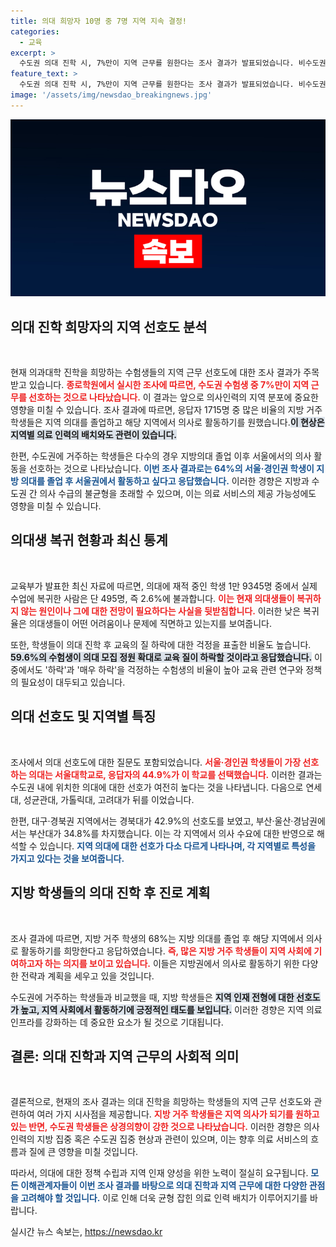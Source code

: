 ```yaml
---
title: 의대 희망자 10명 중 7명 지역 지속 결정!
categories:
  - 교육
excerpt: >
  수도권 의대 진학 시, 7%만이 지역 근무를 원한다는 조사 결과가 발표되었습니다. 비수도권 학생들은 지방 의대 졸업 후 지역에서 활동을 희망하는 반면, 수도권 학생들은 서울권에서의 근무를 선호하는 경향을 보였습니다.
feature_text: >
  수도권 의대 진학 시, 7%만이 지역 근무를 원한다는 조사 결과가 발표되었습니다. 비수도권 학생들은 지방 의대 졸업 후 지역에서 활동을 희망하는 반면, 수도권 학생들은 서울권에서의 근무를 선호하는 경향을 보였습니다.
image: '/assets/img/newsdao_breakingnews.jpg'
---
```


<p><img src="/assets/img/newsdao_breakingnews.jpg" alt="koreaapp 속보" /></p>

<h2 data-ke-size="size26">의대 진학 희망자의 지역 선호도 분석</h2>

<p data-ke-size="size16">&nbsp;</p>

<p>현재 의과대학 진학을 희망하는 수험생들의 지역 근무 선호도에 대한 조사 결과가 주목받고 있습니다. <b><span style="color: #ee2323;">종로학원에서 실시한 조사에 따르면, 수도권 수험생 중 7%만이 지역 근무를 선호하는 것으로 나타났습니다.</span></b> 이 결과는 앞으로 의사인력의 지역 분포에 중요한 영향을 미칠 수 있습니다. 조사 결과에 따르면, 응답자 1715명 중 많은 비율의 지방 거주 학생들은 지역 의대를 졸업하고 해당 지역에서 의사로 활동하기를 원했습니다.<b><span style="background-color: #21538527;">이 현상은 지역별 의료 인력의 배치와도 관련이 있습니다.</span></b> </p>

<p>한편, 수도권에 거주하는 학생들은 다수의 경우 지방의대 졸업 이후 서울에서의 의사 활동을 선호하는 것으로 나타났습니다. <b><span style="color: #1a5490;">이번 조사 결과로는 64%의 서울·경인권 학생이 지방 의대를 졸업 후 서울권에서 활동하고 싶다고 응답했습니다.</span></b> 이러한 경향은 지방과 수도권 간 의사 수급의 불균형을 초래할 수 있으며, 이는 의료 서비스의 제공 가능성에도 영향을 미칠 수 있습니다. </p>

<h2 data-ke-size="size26">의대생 복귀 현황과 최신 통계</h2>

<p data-ke-size="size16">&nbsp;</p>

<p>교육부가 발표한 최신 자료에 따르면, 의대에 재적 중인 학생 1만 9345명 중에서 실제 수업에 복귀한 사람은 단 495명, 즉 2.6%에 불과합니다. <b><span style="color: #ee2323;">이는 현재 의대생들이 복귀하지 않는 원인이나 그에 대한 전망이 필요하다는 사실을 뒷받침합니다.</span></b> 이러한 낮은 복귀율은 의대생들이 어떤 어려움이나 문제에 직면하고 있는지를 보여줍니다. </p>

<p>또한, 학생들이 의대 진학 후 교육의 질 하락에 대한 걱정을 표출한 비율도 높습니다. <b><span style="background-color: #21538527;">59.6%의 수험생이 의대 모집 정원 확대로 교육 질이 하락할 것이라고 응답했습니다.</span></b> 이 중에서도 '하락'과 '매우 하락'을 걱정하는 수험생의 비율이 높아 교육 관련 연구와 정책의 필요성이 대두되고 있습니다.</p>

<h2 data-ke-size="size26">의대 선호도 및 지역별 특징</h2>

<p data-ke-size="size16">&nbsp;</p>

<p>조사에서 의대 선호도에 대한 질문도 포함되었습니다. <b><span style="color: #ee2323;">서울·경인권 학생들이 가장 선호하는 의대는 서울대학교로, 응답자의 44.9%가 이 학교를 선택했습니다.</span></b> 이러한 결과는 수도권 내에 위치한 의대에 대한 선호가 여전히 높다는 것을 나타냅니다. 다음으로 연세대, 성균관대, 가톨릭대, 고려대가 뒤를 이었습니다. </p>

<p>한편, 대구·경북권 지역에서는 경북대가 42.9%의 선호도를 보였고, 부산·울산·경남권에서는 부산대가 34.8%를 차지했습니다. 이는 각 지역에서 의사 수요에 대한 반영으로 해석할 수 있습니다. <b><span style="color: #1a5490;">지역 의대에 대한 선호가 다소 다르게 나타나며, 각 지역별로 특성을 가지고 있다는 것을 보여줍니다.</span></b></p>

<h2 data-ke-size="size26">지방 학생들의 의대 진학 후 진로 계획</h2>

<p data-ke-size="size16">&nbsp;</p>

<p>조사 결과에 따르면, 지방 거주 학생의 68%는 지방 의대를 졸업 후 해당 지역에서 의사로 활동하기를 희망한다고 응답하였습니다. <b><span style="color: #ee2323;">즉, 많은 지방 거주 학생들이 지역 사회에 기여하고자 하는 의지를 보이고 있습니다.</span></b> 이들은 지방권에서 의사로 활동하기 위한 다양한 전략과 계획을 세우고 있을 것입니다. </p>

<p>수도권에 거주하는 학생들과 비교했을 때, 지방 학생들은 <b><span style="background-color: #21538527;">지역 인재 전형에 대한 선호도가 높고, 지역 사회에서 활동하기에 긍정적인 태도를 보입니다.</span></b> 이러한 경향은 지역 의료 인프라를 강화하는 데 중요한 요소가 될 것으로 기대됩니다.</p>

<h2 data-ke-size="size26">결론: 의대 진학과 지역 근무의 사회적 의미</h2>

<p data-ke-size="size16">&nbsp;</p>

<p>결론적으로, 현재의 조사 결과는 의대 진학을 희망하는 학생들의 지역 근무 선호도와 관련하여 여러 가지 시사점을 제공합니다. <b><span style="color: #ee2323;">지방 거주 학생들은 지역 의사가 되기를 원하고 있는 반면, 수도권 학생들은 상경의향이 강한 것으로 나타났습니다.</span></b> 이러한 경향은 의사 인력의 지방 집중 혹은 수도권 집중 현상과 관련이 있으며, 이는 향후 의료 서비스의 흐름과 질에 큰 영향을 미칠 것입니다. </p>

<p>따라서, 의대에 대한 정책 수립과 지역 인재 양성을 위한 노력이 절실히 요구됩니다. <b><span style="color: #1a5490;">모든 이해관계자들이 이번 조사 결과를 바탕으로 의대 진학과 지역 근무에 대한 다양한 관점을 고려해야 할 것입니다.</span></b> 이로 인해 더욱 균형 잡힌 의료 인력 배치가 이루어지기를 바랍니다.</p>
실시간 뉴스 속보는, <a href="https://newsdao.kr" rel="dofollow">https://newsdao.kr</a>


